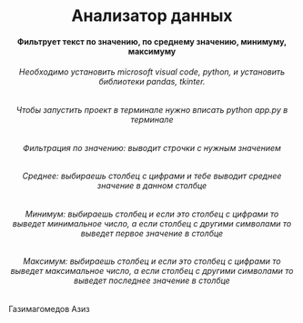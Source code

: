 <h1 align="center">Анализатор данных<a target="_blank"></a> 
<h4 align="center">Фильтрует текст по значению, по среднему значению, минимуму, максимуму</h3>
<h6 align="center">Необходимо установить microsoft visual code, python, и установить библиотеки pandas, tkinter.</h6>
<h6 align="center">Чтобы запустить проект в терминале нужно вписать python app.py в терминале</h6>
<h6 align="center">Фильтрация по значению: выводит строчки с нужным значением</h6>
<h6 align="center">Среднее: выбираешь столбец с цифрами и тебе выводит среднее значение в данном столбце</h6>
<h6 align="center">Минимум: выбираешь столбец и если это столбец с цифрами то выведет минимальное число, а если столбец с другими символами то выведет первое значение в столбце</h6>
<h6 align="center">Максимум: выбираешь столбец и если это столбец с цифрами то выведет максимальное число, а если столбец с другими символами то выведет последнее значение в столбце</h6>

  
<h7 align="left">Газимагомедов Азиз </h7>
